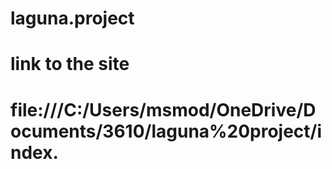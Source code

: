 # laguna.project
# link to the site
# file:///C:/Users/msmod/OneDrive/Documents/3610/laguna%20project/index.
